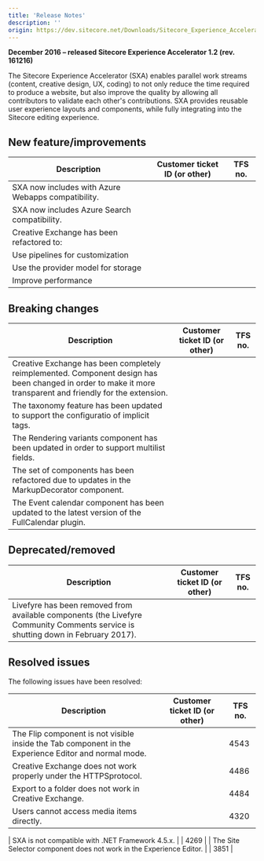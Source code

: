 ```yaml
---
title: 'Release Notes'
description: ''
origin: https://dev.sitecore.net/Downloads/Sitecore_Experience_Accelerator/12/Sitecore_Experience_Accelerator_12_Initial_Release/Release_Notes
---
```


**December 2016 – released Sitecore Experience Accelerator 1.2 (rev. 161216)**

The Sitecore Experience Accelerator (SXA) enables parallel work streams (content, creative design, UX, coding) to not only reduce the time required to produce a website, but also improve the quality by allowing all contributors to validate each other's contributions. SXA provides reusable user experience layouts and components, while fully integrating into the Sitecore editing experience.

## New feature/improvements

| Description                                         | Customer ticket ID (or other) | TFS no. |
| --------------------------------------------------- | ----------------------------- | ------- |
| ​SXA now includes with Azure Webapps compatibility. |                               |         |
| SXA now includes Azure Search compatibility.        |                               |         |
| Creative Exchange has been refactored to:           |                               |         |
| Use pipelines for customization                     |                               |         |
| Use the provider model for storage                  |                               |         |
| Improve performance                                 |                               |         |

## Breaking changes

| Description                                                                                                                                                   | Customer ticket ID (or other) | TFS no. |
| ------------------------------------------------------------------------------------------------------------------------------------------------------------- | ----------------------------- | ------- |
| Creative Exchange has been completely ​reimplemented. Component design has been changed in order to make it more transparent and friendly for the extension.​ |                               |         |
| The taxonomy feature has been updated to support the configuratio of implicit tags.​                                                                          |                               |         |
| The Rendering variants component has been updated in order to support multilist fields.​                                                                      |                               |         |
| The set of components has been refactored due to updates in the MarkupDecorator component​.                                                                   |                               |         |
| The Event calendar component has been updated to the latest version of the FullCalendar plugin.                                                               |                               |         |

## Deprecated/removed

| Description                                                                                                                      | Customer ticket ID (or other) | TFS no. |
| -------------------------------------------------------------------------------------------------------------------------------- | ----------------------------- | ------- |
| Livefyre has been removed from available components (the Livefyre Community Comments service is shutting down in February 2017). |                               |         |

## Resolved issues

The following issues have been resolved:

| Description                                                                                                 | Customer ticket ID (or other) | TFS no. |
| ----------------------------------------------------------------------------------------------------------- | ----------------------------- | ------- |
| ​​The Flip component is not visible ​inside the Tab component in the Experience Editor and ​​normal mode.​​ |                               | 4543    |
| ​Creative Exchange does not work properly under the HTTPS​​​​​ protocol.                                    |                               | 4486    |
| Export to a folder does not work​​​ in Creative Exchange.                                                   |                               | 4484    |
| ​​Users cannot​​ access ​media items directly​.​​                                                           |                               | 4320    |

| ​SXA is not compatible with .NET Framework 4.5.x​. | | 4269 |
| ​The Site Selector component does not work​ in the Experience Editor. | | 3851 |
